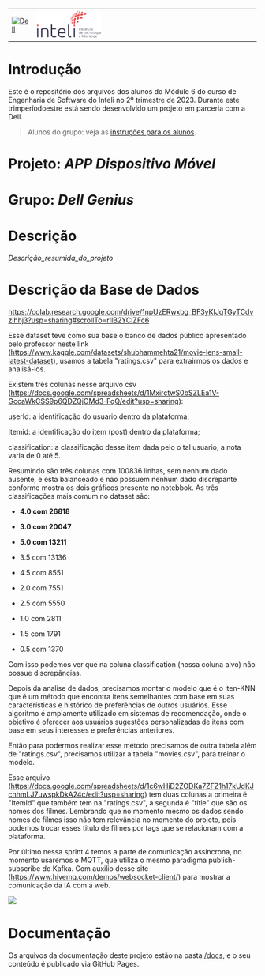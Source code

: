 <table>
<tr>
<td>
<a href= "https://www.dell.com/pt-br"><img src="https://pt.wikipedia.org/wiki/Ficheiro:Dell_logo_2016.svg" alt="Dell" border="0" width="100%"></a>
</td>
<td><a href= "https://www.inteli.edu.br/"><img src="./docs/img/inteli-logo.png" alt="Inteli - Instituto de Tecnologia e Liderança" border="0" width="30%"></a>
</td>
</tr>
</table>

# Introdução

Este é o repositório dos arquivos dos alunos do Módulo 6 do curso de Engenharia de Software do Inteli no 2º trimestre de 2023. Durante este trimperíodoestre está sendo desenvolvido um projeto em parceria com a Dell.

> Alunos do grupo: veja as [instruções para os alunos](LEIAME_aluno.md).

# Projeto: *APP Dispositivo Móvel*

# Grupo: *Dell Genius*

# Descrição

*Descrição_resumida_do_projeto*

# Descrição da Base de Dados

https://colab.research.google.com/drive/1npUzERwxbg_BF3yKIJqTGyTCdvzlhhj3?usp=sharing#scrollTo=rIlB2YClZFc6


Esse dataset teve como sua base o banco de dados público apresentado pelo professor neste link (https://www.kaggle.com/datasets/shubhammehta21/movie-lens-small-latest-dataset), usamos a tabela "ratings.csv" para extrairmos os dados e analisá-los.

Existem três colunas nesse arquivo csv (https://docs.google.com/spreadsheets/d/1MxirctwS0bSZLEa1V-GccaWkCSS9p6QDZQjOMd3-FqQ/edit?usp=sharing):


userId: a identificação do usuario dentro da plataforma;

Itemid: a identificação do item (post) dentro da plataforma;

classification: a classificação desse item dada pelo o tal usuario, a nota varia de 0 até 5.

Resumindo são três colunas com 100836 linhas, sem nenhum dado ausente, e esta balanceado e não possuem nenhum dado discrepante conforme mostra os dois gráficos presente no notebbok. As três classificações mais comum no dataset são:

- **4.0 com 26818**

- **3.0 com 20047**

- **5.0 com 13211**

- 3.5 com 13136

- 4.5 com 8551

- 2.0 com 7551

- 2.5 com 5550

- 1.0 com 2811

- 1.5 com 1791

- 0.5 com 1370

Com isso podemos ver que na coluna classification (nossa coluna alvo) não possue discrepâncias.

Depois da analise de dados, precisamos montar o modelo que é o iten-KNN que é um método que encontra itens semelhantes com base em suas características e histórico de preferências de outros usuários. Esse algoritmo é amplamente utilizado em sistemas de recomendação, onde o objetivo é oferecer aos usuários sugestões personalizadas de itens com base em seus interesses e preferências anteriores.

Então para podermos realizar esse método precisamos de outra tabela além de "ratings.csv", precisamos utilizar a tabela "movies.csv", para treinar o modelo.

Esse arquivo (https://docs.google.com/spreadsheets/d/1c6wHiD2ZODKa7ZFZ1h17kUdKJchhmLJ7uwspkDkA24c/edit?usp=sharing) tem duas colunas a primeira é "ItemId" que também tem na "ratings.csv", a segunda é "title" que são os nomes dos filmes. Lembrando que no momento mesmo os dados sendo nomes de filmes isso não tem relevância no momento do projeto, pois podemos trocar esses titulo de filmes por tags que se relacionam com a plataforma.

Por último nessa sprint 4 temos a parte de comunicação assíncrona, no momento usaremos o MQTT, que utiliza o mesmo paradigma publish-subscribe do Kafka. Com auxilio desse site (https://www.hivemq.com/demos/websocket-client/) para mostrar a comunicação da IA com a web.

<img  src=".../img/colabrecomendacao.png">






# Documentação

Os arquivos da documentação deste projeto estão na pasta [/docs](/docs), e o seu conteúdo é publicado via GitHub Pages.
